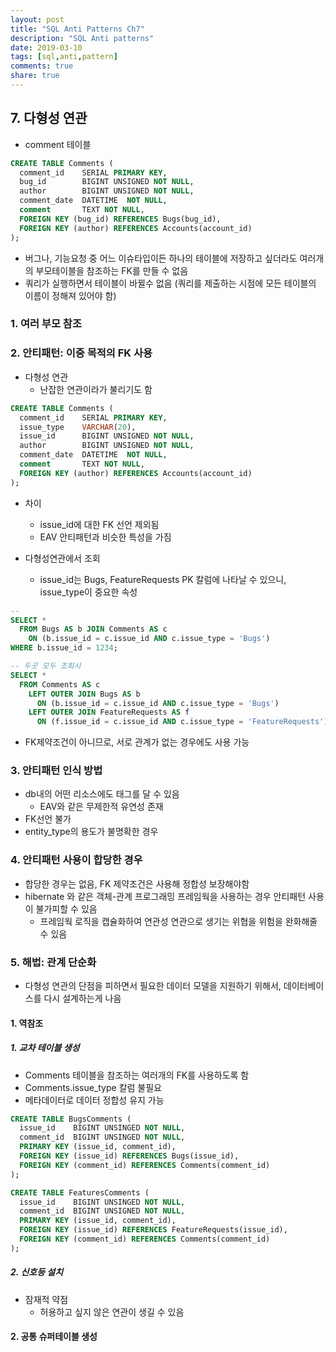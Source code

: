 ```yaml
---
layout: post
title: "SQL Anti Patterns Ch7"
description: "SQL Anti patterns"
date: 2019-03-10
tags: [sql,anti,pattern]
comments: true
share: true
---
```


## 7. 다형성 연관
- comment 테이블
```sql
CREATE TABLE Comments (
  comment_id    SERIAL PRIMARY KEY,
  bug_id        BIGINT UNSIGNED NOT NULL,
  author        BIGINT UNSIGNED NOT NULL,
  comment_date  DATETIME  NOT NULL,
  comment       TEXT NOT NULL,
  FOREIGN KEY (bug_id) REFERENCES Bugs(bug_id),
  FOREIGN KEY (author) REFERENCES Accounts(account_id)
);
```
- 버그나, 기능요청 중 어느 이슈타입이든 하나의 테이블에 저장하고 싶더라도 여러개의 부모테이블을 참조하는 FK를 만들 수 없음 
- 쿼리가 실행하면서 테이블이 바뀔수 없음 (쿼리를 제출하는 시점에 모든 테이블의 이름이 정해져 있어야 함)

### 1. 여러 부모 참조

### 2. 안티패턴: 이중 목적의 FK 사용
- 다형성 연관
  - 난잡한 연관이라가 불리기도 함

```sql
CREATE TABLE Comments (
  comment_id    SERIAL PRIMARY KEY,
  issue_type    VARCHAR(20),
  issue_id      BIGINT UNSIGNED NOT NULL,
  author        BIGINT UNSIGNED NOT NULL,
  comment_date  DATETIME  NOT NULL,
  comment       TEXT NOT NULL,
  FOREIGN KEY (author) REFERENCES Accounts(account_id)
);
```
- 차이
  - issue_id에 대한 FK 선언 제외됨
  - EAV 안티패턴과 비슷한 특성을 가짐

- 다형성연관에서 조회
  - issue_id는 Bugs, FeatureRequests PK 칼럼에 나타날 수 있으니, issue_type이 중요한 속성

```sql
-- 
SELECT *
  FROM Bugs AS b JOIN Comments AS c
    ON (b.issue_id = c.issue_id AND c.issue_type = 'Bugs')
WHERE b.issue_id = 1234;

-- 두곳 모두 조회시
SELECT * 
  FROM Comments AS c
    LEFT OUTER JOIN Bugs AS b
      ON (b.issue_id = c.issue_id AND c.issue_type = 'Bugs')
    LEFT OUTER JOIN FeatureRequests AS f
      ON (f.issue_id = c.issue_id AND c.issue_type = 'FeatureRequests');
```

- FK제약조건이 아니므로, 서로 관계가 없는 경우에도 사용 가능

### 3. 안티패턴 인식 방법
- db내의 어떤 리소스에도 태그를 달 수 있음
  - EAV와 같은 무제한적 유연성 존재
- FK선언 불가 
- entity_type의 용도가 불명확한 경우

### 4. 안티패턴 사용이 합당한 경우
- 합당한 경우는 없음, FK 제약조건은 사용해 정합성 보장해야함 
- hibernate 와 같은 객체-관계 프로그래밍 프레임웍을 사용하는 경우 안티패턴 사용이 불가피할 수 있음
  - 프레임웍 로직을 캡슐화하여 연관성 연관으로 생기는 위협을 위험을 완화해줄 수 있음

### 5. 해법: 관계 단순화
- 다형성 연관의 단점을 피하면서 필요한 데이터 모델을 지원하기 위해서, 데이터베이스를 다시 설계하는게 나음

#### 1. 역참조
##### 1. 교차 테이블 생성
- Comments 테이블을 참조하는 여러개의 FK를 사용하도록 함
- Comments.issue_type 칼럼 불필요
- 메타데이터로 데이터 정합성 유지 가능

```sql
CREATE TABLE BugsComments (
  issue_id    BIGINT UNSINGED NOT NULL,
  comment_id  BIGINT UNSINGED NOT NULL,
  PRIMARY KEY (issue_id, comment_id),
  FOREIGN KEY (issue_id) REFERENCES Bugs(issue_id),
  FOREIGN KEY (comment_id) REFERENCES Comments(comment_id)
);

CREATE TABLE FeaturesComments (
  issue_id    BIGINT UNSINGED NOT NULL,
  comment_id  BIGINT UNSIGNED NOT NULL,
  PRIMARY KEY (issue_id, comment_id),
  FOREIGN KEY (issue_id) REFERENCES FeatureRequests(issue_id),
  FOREIGN KEY (comment_id) REFERENCES Comments(comment_id)
);
```

##### 2. 신호등 설치
- 잠재적 약점
  - 허용하고 싶지 않은 연관이 생길 수 있음

#### 2. 공통 슈퍼테이블 생성